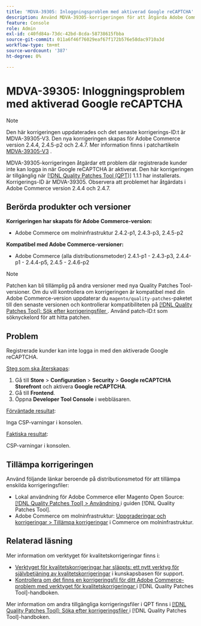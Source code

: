 ```yaml
---
title: 'MDVA-39305: Inloggningsproblem med aktiverad Google reCAPTCHA'
description: Använd MDVA-39305-korrigeringen för att åtgärda Adobe Commerce-problemet där registrerade kunder inte kan logga in när Google reCAPTCHA är aktiverat.
feature: Console
role: Admin
exl-id: c40fd84a-73dc-42bd-8cda-58738615fbba
source-git-commit: 011a6f46f76029eaf67f172b576e58dac9710a3d
workflow-type: tm+mt
source-wordcount: '387'
ht-degree: 0%

---
```


# MDVA-39305: Inloggningsproblem med aktiverad Google reCAPTCHA

>[!NOTE]
>
>Den här korrigeringen uppdaterades och det senaste korrigerings-ID:t är MDVA-39305-V3. Den nya korrigeringen skapas för Adobe Commerce version 2.4.4, 2.4.5-p2 och 2.4.7. Mer information finns i patchartikeln [MDVA-39305-V3](https://experienceleague.adobe.com/en/docs/commerce-operations/tools/quality-patches-tool/patches-available-in-qpt/v1-1-58/mdva-39305-v3-login-issue-with-enabled-google-recaptcha) .

MDVA-39305-korrigeringen åtgärdar ett problem där registrerade kunder inte kan logga in när Google reCAPTCHA är aktiverat. Den här korrigeringen är tillgänglig när [[!DNL Quality Patches Tool (QPT)]](https://experienceleague.adobe.com/en/docs/commerce-operations/tools/quality-patches-tool/quality-patches-tool-to-self-serve-quality-patches) 1.1.1 har installerats. Korrigerings-ID är MDVA-39305. Observera att problemet har åtgärdats i Adobe Commerce version 2.4.4 och 2.4.7.

## Berörda produkter och versioner

**Korrigeringen har skapats för Adobe Commerce-version:**

* Adobe Commerce om molninfrastruktur 2.4.2-p1, 2.4.3-p3, 2.4.5-p2

**Kompatibel med Adobe Commerce-versioner:**

* Adobe Commerce (alla distributionsmetoder) 2.4.1-p1 - 2.4.3-p3, 2.4.4-p1 - 2.4.4-p5, 2.4.5 - 2.4.6-p2

>[!NOTE]
>
>Patchen kan bli tillämplig på andra versioner med nya Quality Patches Tool-versioner. Om du vill kontrollera om korrigeringen är kompatibel med din Adobe Commerce-version uppdaterar du `magento/quality-patches`-paketet till den senaste versionen och kontrollerar kompatibiliteten på [[!DNL Quality Patches Tool]: Sök efter korrigeringsfiler ](https://experienceleague.adobe.com/en/docs/commerce-operations/tools/quality-patches-tool/quality-patches-tool-to-self-serve-quality-patches). Använd patch-ID:t som söknyckelord för att hitta patchen.

## Problem

Registrerade kunder kan inte logga in med den aktiverade Google reCAPTCHA.

<u>Steg som ska återskapas</u>:

1. Gå till **Store** > **Configuration** > **Security** > **Google reCAPTCHA Storefront** och aktivera **Google reCAPTCHA**.
1. Gå till **Frontend**.
1. Öppna **Developer Tool Console** i webbläsaren.

<u>Förväntade resultat</u>:

Inga CSP-varningar i konsolen.

<u>Faktiska resultat</u>:

CSP-varningar i konsolen.

## Tillämpa korrigeringen

Använd följande länkar beroende på distributionsmetod för att tillämpa enskilda korrigeringsfiler:

* Lokal användning för Adobe Commerce eller Magento Open Source: [[!DNL Quality Patches Tool] > Användning ](/help/tools/quality-patches-tool/usage.md) i guiden [!DNL Quality Patches Tool].
* Adobe Commerce om molninfrastruktur: [Uppgraderingar och korrigeringar > Tillämpa korrigeringar](https://experienceleague.adobe.com/docs/commerce-cloud-service/user-guide/develop/upgrade/apply-patches.html) i Commerce om molninfrastruktur.

## Relaterad läsning

Mer information om verktyget för kvalitetskorrigeringar finns i:

* [Verktyget för kvalitetskorrigeringar har släppts: ett nytt verktyg för självbetjäning av kvalitetskorrigeringar](https://experienceleague.adobe.com/en/docs/commerce-operations/tools/quality-patches-tool/quality-patches-tool-to-self-serve-quality-patches) i kunskapsbasen för support.
* [Kontrollera om det finns en korrigeringsfil för ditt Adobe Commerce-problem med verktyget för kvalitetskorrigeringar ](/help/tools/quality-patches-tool/patches-available-in-qpt/check-patch-for-magento-issue-with-magento-quality-patches.md) i [!DNL Quality Patches Tool]-handboken.

Mer information om andra tillgängliga korrigeringsfiler i QPT finns i [[!DNL Quality Patches Tool]: Söka efter korrigeringsfiler ](https://experienceleague.adobe.com/tools/commerce-quality-patches/index.html) i [!DNL Quality Patches Tool]-handboken.
